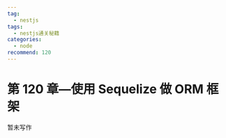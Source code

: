 ```yaml
---
tag:
  - nestjs
tags:
  - nestjs通关秘籍
categories:
  - node
recommend: 120
---
```


# 第 120 章—使用 Sequelize 做 ORM 框架

暂未写作
